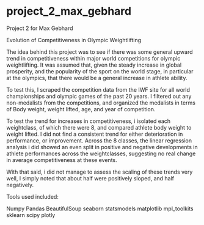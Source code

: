# project_2_max_gebhard
Project 2 for Max Gebhard

Evolution of Competitiveness in Olympic Weightlifting

The idea behind this project was to see if there was some general upward trend in competitiveness within major world competitions for olympic weightlifting. It was assumed that, given the steady increase in global prosperity, and the popularity of the sport on the world stage, in particular at the olympics, that there would be a general increase in athlete ability. 

To test this, I scraped the competition data from the IWF site for all world championships and olympic games of the past 20 years. I filtered out any non-medalists from the competitions, and organized the medalists in terms of Body weight, weight lifted, age, and year of competition.

To test the trend for increases in competitiveness, i isolated each weightclass, of which there were 8, and compared athlete body weight to weight lifted. I did not find a consistent trend for either deterioration in performance, or improvement. Across the 8 classes, the linear regression analysis i did showed an even split in positive and negative developments in athlete performances across the weightclasses, suggesting no real change in average competitiveness at these events. 

With that said, i did not manage to assess the scaling of these trends very well, I simply noted that about half were positively sloped, and half negatively.  

Tools used included:

Numpy
Pandas
BeautifulSoup
seaborn
statsmodels
matplotlib
mpl_toolkits
sklearn
scipy
plotly
